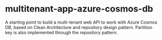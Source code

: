 # multitenant-app-azure-cosmos-db
A starting point to build a multi-tenant web API to work with Azure Cosmos DB, based on Clean Architecture and repository design pattern. Partition key is also implemented through the repository pattern.
